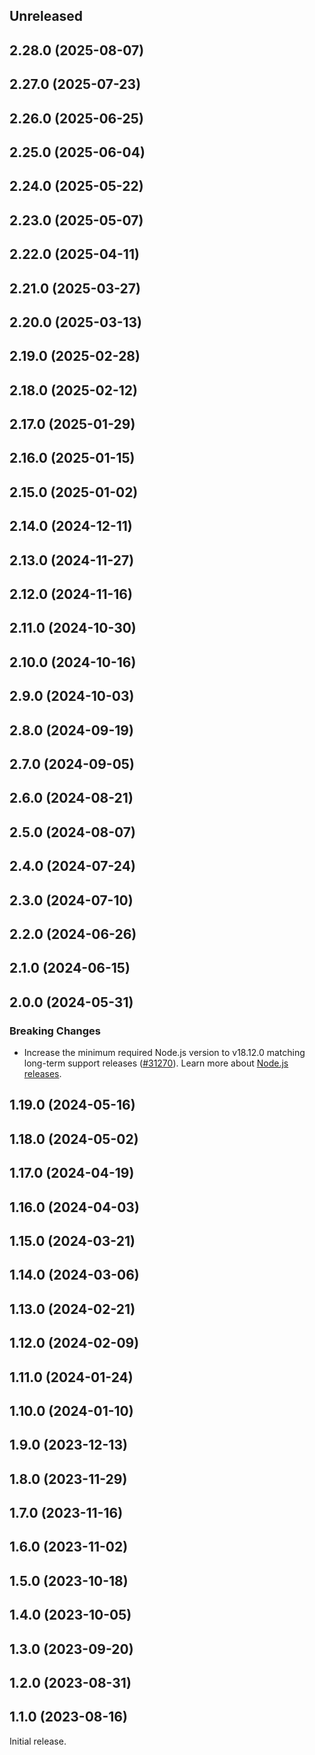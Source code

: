 <!-- Learn how to maintain this file at https://github.com/WordPress/gutenberg/tree/HEAD/packages#maintaining-changelogs. -->

## Unreleased

## 2.28.0 (2025-08-07)

## 2.27.0 (2025-07-23)

## 2.26.0 (2025-06-25)

## 2.25.0 (2025-06-04)

## 2.24.0 (2025-05-22)

## 2.23.0 (2025-05-07)

## 2.22.0 (2025-04-11)

## 2.21.0 (2025-03-27)

## 2.20.0 (2025-03-13)

## 2.19.0 (2025-02-28)

## 2.18.0 (2025-02-12)

## 2.17.0 (2025-01-29)

## 2.16.0 (2025-01-15)

## 2.15.0 (2025-01-02)

## 2.14.0 (2024-12-11)

## 2.13.0 (2024-11-27)

## 2.12.0 (2024-11-16)

## 2.11.0 (2024-10-30)

## 2.10.0 (2024-10-16)

## 2.9.0 (2024-10-03)

## 2.8.0 (2024-09-19)

## 2.7.0 (2024-09-05)

## 2.6.0 (2024-08-21)

## 2.5.0 (2024-08-07)

## 2.4.0 (2024-07-24)

## 2.3.0 (2024-07-10)

## 2.2.0 (2024-06-26)

## 2.1.0 (2024-06-15)

## 2.0.0 (2024-05-31)

### Breaking Changes

-   Increase the minimum required Node.js version to v18.12.0 matching long-term support releases ([#31270](https://github.com/WordPress/gutenberg/pull/61930)). Learn more about [Node.js releases](https://nodejs.org/en/about/previous-releases).

## 1.19.0 (2024-05-16)

## 1.18.0 (2024-05-02)

## 1.17.0 (2024-04-19)

## 1.16.0 (2024-04-03)

## 1.15.0 (2024-03-21)

## 1.14.0 (2024-03-06)

## 1.13.0 (2024-02-21)

## 1.12.0 (2024-02-09)

## 1.11.0 (2024-01-24)

## 1.10.0 (2024-01-10)

## 1.9.0 (2023-12-13)

## 1.8.0 (2023-11-29)

## 1.7.0 (2023-11-16)

## 1.6.0 (2023-11-02)

## 1.5.0 (2023-10-18)

## 1.4.0 (2023-10-05)

## 1.3.0 (2023-09-20)

## 1.2.0 (2023-08-31)

## 1.1.0 (2023-08-16)

Initial release.
